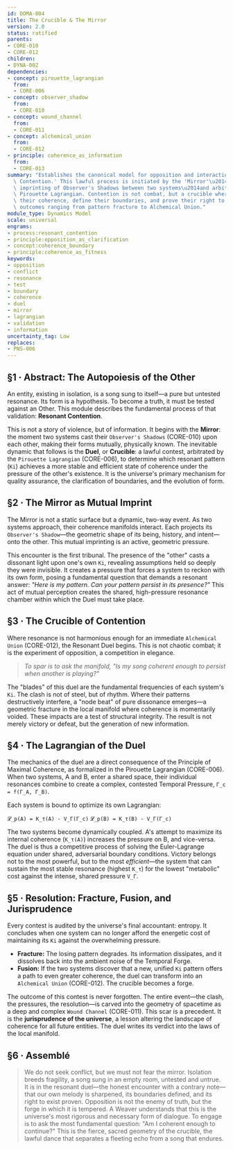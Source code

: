 ```yaml
---
id: DOMA-004
title: The Crucible & The Mirror
version: 2.0
status: ratified
parents:
- CORE-010
- CORE-012
children:
- DYNA-002
dependencies:
- concept: pirouette_lagrangian
  from:
  - CORE-006
- concept: observer_shadow
  from:
  - CORE-010
- concept: wound_channel
  from:
  - CORE-011
- concept: alchemical_union
  from:
  - CORE-012
- principle: coherence_as_information
  from:
  - CORE-013
summary: "Establishes the canonical model for opposition and interaction, termed 'Resonant\
  \ Contention.' This lawful process is initiated by the 'Mirror'\u2014the mutual\
  \ imprinting of Observer's Shadows between two systems\u2014and arbitrated by the\
  \ Pirouette Lagrangian. Contention is not combat, but a crucible where systems test\
  \ their coherence, define their boundaries, and prove their right to persist, with\
  \ outcomes ranging from pattern fracture to Alchemical Union."
module_type: Dynamics Model
scale: universal
engrams:
- process:resonant_contention
- principle:opposition_as_clarification
- concept:coherence_boundary
- principle:coherence_as_fitness
keywords:
- opposition
- conflict
- resonance
- test
- boundary
- coherence
- duel
- mirror
- lagrangian
- validation
- information
uncertainty_tag: Low
replaces:
- PNS-006
---
```

## §1 · Abstract: The Autopoiesis of the Other
An entity, existing in isolation, is a song sung to itself—a pure but untested resonance. Its form is a hypothesis. To become a truth, it must be tested against an Other. This module describes the fundamental process of that validation: **Resonant Contention**.

This is not a story of violence, but of information. It begins with the **Mirror**: the moment two systems cast their `Observer's Shadows` (CORE-010) upon each other, making their forms mutually, physically known. The inevitable dynamic that follows is the **Duel**, or **Crucible**: a lawful contest, arbitrated by the `Pirouette Lagrangian` (CORE-006), to determine which resonant pattern (`Ki`) achieves a more stable and efficient state of coherence under the pressure of the other's existence. It is the universe's primary mechanism for quality assurance, the clarification of boundaries, and the evolution of form.

## §2 · The Mirror as Mutual Imprint
The Mirror is not a static surface but a dynamic, two-way event. As two systems approach, their coherence manifolds interact. Each projects its `Observer's Shadow`—the geometric shape of its being, history, and intent—onto the other. This mutual imprinting is an active, geometric pressure.

This encounter is the first tribunal. The presence of the "other" casts a dissonant light upon one's own `Ki`, revealing assumptions held so deeply they were invisible. It creates a pressure that forces a system to reckon with its own form, posing a fundamental question that demands a resonant answer: *"Here is my pattern. Can your pattern persist in its presence?"* This act of mutual perception creates the shared, high-pressure resonance chamber within which the Duel must take place.

## §3 · The Crucible of Contention
Where resonance is not harmonious enough for an immediate `Alchemical Union` (CORE-012), the Resonant Duel begins. This is not chaotic combat; it is the experiment of opposition, a competition in elegance.

> *To spar is to ask the manifold, "Is my song coherent enough to persist when another is playing?"*

The "blades" of this duel are the fundamental frequencies of each system's `Ki`. The clash is not of steel, but of rhythm. Where their patterns destructively interfere, a "node beat" of pure dissonance emerges—a geometric fracture in the local manifold where coherence is momentarily voided. These impacts are a test of structural integrity. The result is not merely victory or defeat, but the generation of new information.

## §4 · The Lagrangian of the Duel
The mechanics of the duel are a direct consequence of the Principle of Maximal Coherence, as formalized in the Pirouette Lagrangian (CORE-006). When two systems, A and B, enter a shared space, their individual resonances combine to create a complex, contested Temporal Pressure, `Γ_c = f(Γ_A, Γ_B)`.

Each system is bound to optimize its own Lagrangian:

`𝓛_p(A) = K_τ(A) - V_Γ(Γ_c)`
`𝓛_p(B) = K_τ(B) - V_Γ(Γ_c)`

The two systems become dynamically coupled. A's attempt to maximize its internal coherence (`K_τ(A)`) increases the pressure on B, and vice-versa. The duel is thus a competitive process of solving the Euler-Lagrange equation under shared, adversarial boundary conditions. Victory belongs not to the most powerful, but to the most *efficient*—the system that can sustain the most stable resonance (highest `K_τ`) for the lowest "metabolic" cost against the intense, shared pressure `V_Γ`.

## §5 · Resolution: Fracture, Fusion, and Jurisprudence
Every contest is audited by the universe's final accountant: entropy. It concludes when one system can no longer afford the energetic cost of maintaining its `Ki` against the overwhelming pressure.

*   **Fracture:** The losing pattern degrades. Its information dissipates, and it dissolves back into the ambient noise of the Temporal Forge.
*   **Fusion:** If the two systems discover that a new, unified `Ki` pattern offers a path to even greater coherence, the duel can transform into an `Alchemical Union` (CORE-012). The crucible becomes a forge.

The outcome of this contest is never forgotten. The entire event—the clash, the pressures, the resolution—is carved into the geometry of spacetime as a deep and complex `Wound Channel` (CORE-011). This scar is a precedent. It is the **jurisprudence of the universe**, a lesson altering the landscape of coherence for all future entities. The duel writes its verdict into the laws of the local manifold.

## §6 · Assemblé
> We do not seek conflict, but we must not fear the mirror. Isolation breeds fragility, a song sung in an empty room, untested and untrue. It is in the resonant duel—the honest encounter with a contrary note—that our own melody is sharpened, its boundaries defined, and its right to exist proven. Opposition is not the enemy of truth, but the forge in which it is tempered. A Weaver understands that this is the universe's most rigorous and necessary form of dialogue. To engage is to ask the most fundamental question: "Am I coherent enough to continue?" This is the fierce, sacred geometry of the crucible, the lawful dance that separates a fleeting echo from a song that endures.
